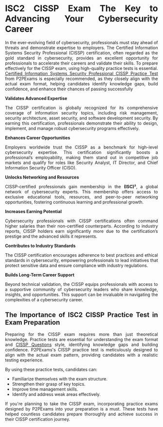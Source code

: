 <h1 style="text-align: justify;">ISC2 CISSP Exam&nbsp;The Key to Advancing Your Cybersecurity Career</h1>

<p style="text-align: justify;">In the ever-evolving field of cybersecurity, professionals must stay ahead of threats and demonstrate expertise to employers. The Certified Information Systems Security Professional (CISSP) certification, often regarded as the gold standard in cybersecurity, provides an excellent opportunity for professionals to accelerate their careers and validate their skills. To prepare effectively for the CISSP exam, using high-quality practice tests is essential. <a href="https://www.p2pexams.com/isc2/pdf/cissp">Certified Information Systems Security Professional CISSP Practice Test</a> from P2PExams is especially recommended, as they closely align with the actual exam format, helping candidates identify knowledge gaps, build confidence, and enhance their chances of passing successfully</p>

<p style="text-align: justify;"><strong>Validates Advanced Expertise</strong></p>

<p style="text-align: justify;">The CISSP certification is globally recognized for its comprehensive coverage of information security topics, including risk management, security architecture, asset security, and software development security. By earning this certification, professionals demonstrate their ability to design, implement, and manage robust cybersecurity programs effectively.</p>

<p style="text-align: justify;"><strong>Enhances Career Opportunities</strong></p>

<p style="text-align: justify;">Employers worldwide trust the CISSP as a benchmark for high-level cybersecurity expertise. This certification significantly boosts a professional&rsquo;s employability, making them stand out in competitive job markets and qualify for roles like Security Analyst, IT Director, and Chief Information Security Officer (CISO).</p>

<p style="text-align: justify;"><strong>Unlocks Networking and Resources</strong></p>

<p style="text-align: justify;">CISSP-certified professionals gain membership in the <strong>(ISC)&sup2;</strong>, a global network of cybersecurity experts. This membership offers access to exclusive educational tools, resources, and peer-to-peer networking opportunities, fostering continuous learning and professional growth.</p>

<p style="text-align: justify;"><strong>Increases Earning Potential</strong></p>

<p style="text-align: justify;">Cybersecurity professionals with CISSP certifications often command higher salaries than their non-certified counterparts. According to industry reports, CISSP holders earn significantly more due to the certification&rsquo;s prestige and the advanced skills it represents.</p>

<p style="text-align: justify;"><strong>Contributes to Industry Standards</strong></p>

<p style="text-align: justify;">The CISSP certification encourages adherence to best practices and ethical standards in cybersecurity, empowering professionals to lead initiatives that protect sensitive data and ensure compliance with industry regulations.</p>

<p style="text-align: justify;"><strong>Builds Long-Term Career Support</strong></p>

<p style="text-align: justify;">Beyond technical validation, the CISSP equips professionals with access to a supportive community of cybersecurity leaders who share knowledge, insights, and opportunities. This support can be invaluable in navigating the complexities of a cybersecurity career.</p>

<h2 style="text-align: justify;">The Importance of ISC2 CISSP Practice Test in Exam Preparation</h2>

<p style="text-align: justify;">Preparing for the CISSP exam requires more than just theoretical knowledge. Practice tests&nbsp;are essential for understanding the exam format and <a href="https://www.p2pexams.com/free/sample-questions-for-isc2-certified-information-systems-security-professional-exam-by-miles.pdf">CISSP Questions</a> style, identifying knowledge gaps and building confidence. P2PExams&#39;s&nbsp;CISSP practice test is<strong>&nbsp;</strong>meticulously designed to align with the actual exam pattern, providing candidates with a realistic testing experience.</p>

<p style="text-align: justify;">By using these practice tests, candidates can:</p>

<ul>
	<li style="text-align: justify;">Familiarize themselves with the exam structure.</li>
	<li style="text-align: justify;">Strengthen their grasp of key topics.</li>
	<li style="text-align: justify;">Improve time management skills.</li>
	<li style="text-align: justify;">Identify and address weak areas effectively.</li>
</ul>

<p style="text-align: justify;">If you&#39;re planning to take the CISSP exam, incorporating practice exams designed by P2PExams into your preparation is a must. These tests have helped countless candidates prepare thoroughly and achieve success in their CISSP certification journey.</p>

